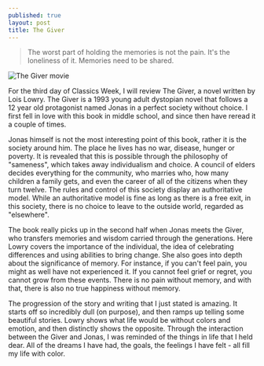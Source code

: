 ```yaml
---
published: true
layout: post
title: The Giver
---
```

> The worst part of holding the memories is not the pain. It's the loneliness of it. Memories need to be shared.

![The Giver movie](http://minnesotaconnected.com/wp-content/uploads/2014/09/the-giver-movie-review.jpg)

For the third day of Classics Week, I will review The Giver, a novel written by Lois Lowry. The Giver is a 1993 young adult dystopian novel that follows a 12 year old protagonist named Jonas in a perfect society without choice. I first fell in love with this book in middle school, and since then have reread it a couple of times.

Jonas himself is not the most interesting point of this book, rather it is the society around him. The place he lives has no war, disease, hunger or poverty. It is revealed that this is possible through the philosophy of "sameness", which takes away individualism and choice. A council of elders decides everything for the community, who marries who, how many children a family gets, and even the career of all of the citizens when they turn twelve. The rules and control of this society display an authoritative model. While an authoritative model is fine as long as there is a free exit, in this society, there is no choice to leave to the outside world, regarded as "elsewhere".

The book really picks up in the second half when Jonas meets the Giver, who transfers memories and wisdom carried through the generations. Here Lowry covers the importance of the individual, the idea of celebrating differences and using abilities to bring change. She also goes into depth about the significance of memory. For instance, if you can't feel pain, you might as well have not experienced it. If you cannot feel grief or regret, you cannot grow from these events. There is no pain without memory, and with that, there is also no true happiness without memory.

The progression of the story and writing that I just stated is amazing. It starts off so incredibly dull (on purpose), and then ramps up telling some beautiful stories. Lowry shows what life would be without colors and emotion, and then distinctly shows the opposite. Through the interaction between the Giver and Jonas, I was reminded of the things in life that I held dear. All of the dreams I have had, the goals, the feelings I have felt - all fill my life with color.

